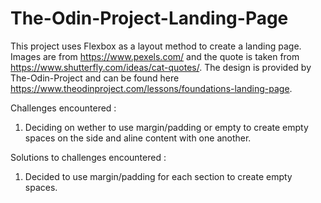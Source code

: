 # The-Odin-Project-Landing-Page
This project uses Flexbox as a layout method to create a landing page. Images are from https://www.pexels.com/ and the quote is taken from https://www.shutterfly.com/ideas/cat-quotes/. The design is provided by The-Odin-Project and can be found here https://www.theodinproject.com/lessons/foundations-landing-page.

Challenges encountered : 
1. Deciding on wether to use margin/padding or empty <divs> to create empty spaces on the side and aline content with one another.

Solutions to challenges encountered :
1. Decided to use margin/padding for each section to create empty spaces.